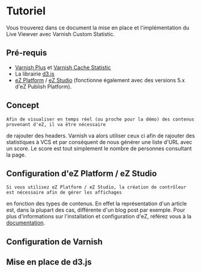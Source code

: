Tutoriel
========

Vous trouverez dans ce document la mise en place et l'implémentation du Live Viewver
avec Varnish Custom Statistic.

Pré-requis
---------

* [Varnish Plus](https://www.varnish-software.com/products/varnish-plus) et [Varnish Cache Statistic](https://www.varnish-software.com/plus/varnish-custom-statistics)
* La librairie [d3.js](https://d3js.org/)
* [eZ Platform](http://ezplatform.com/) / [eZ Studio](http://ezstudio.com/) (fonctionne également avec des versions 5.x d'eZ Publish Platform).

Concept
-------

    Afin de visualiser en temps réel (ou proche pour la démo) des contenus provenant d'eZ, il va être nécessaire
de rajouter des headers. Varnish va alors utiliser ceux ci afin de rajouter des statistiques à VCS et par
conséquent de nous générer une liste d'URL avec un score. Le score est tout simplement le nombre de personnes
consultant la page.

Configuration d'eZ Platform / eZ Studio
---------------------------------------

    Si vous utilisez eZ Platform / eZ Studio, la création de contrôleur est nécessaire afin de gérer les affichages 
en fonction des types de contenus. En effet la représentation d'un article est, dans la plupart des cas, différente
d'un blog post par exemple.
Pour plus d'informations sur l'installation et configuration d'eZ, référez vous à la [documentation](https://doc.ez.no/display/TECHDOC/Beginner+Tutorial).

Configuration de Varnish
------------------------

Mise en place de d3.js
----------------------
